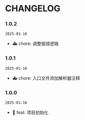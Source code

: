 # CHANGELOG

<!--
  💄 更新UI和样式文件
  ✨ 引入新功能
  🐛 修复bug
  🚑 添加重要补丁
  🎨 改进代码结构/代码格式
  📦 引入新文件/或者新功能
  ✅ 增加测试代码
  📖 添加/更新文档
  🚀 发布新版本
  👌 提高性能/优化
  🔧 修改配置文件
  🌐 多语言/国际化
 -->

### 1.0.2

`2025-01-16`

- 🚑 chore: 调整报错逻辑

### 1.0.1

`2025-01-16`

- 🚑 chore: 入口文件添加解析器注释

### 1.0.0

`2025-01-16`

- 🚀 feat: 项目初始化
